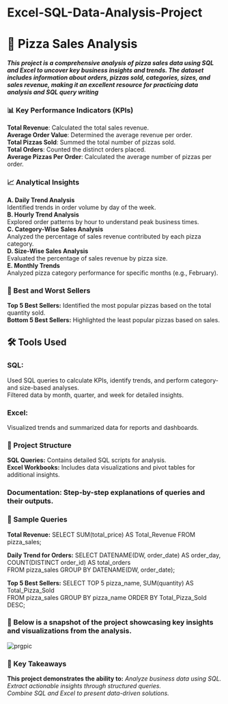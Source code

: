 # Excel-SQL-Data-Analysis-Project


# 🍕 Pizza Sales Analysis 

***This project is a comprehensive analysis of pizza sales data using SQL and Excel to uncover key business insights and trends. 
The dataset includes information about orders, pizzas sold, categories, sizes, and sales revenue, 
making it an excellent resource for practicing data analysis and SQL query writing***

### 📊 Key Performance Indicators (KPIs)                        
**Total Revenue**: Calculated the total sales revenue.                                                                                                                                                       
**Average Order Value**: Determined the average revenue per order.                                                                                                                                                  
**Total Pizzas Sold**: Summed the total number of pizzas sold.                                                                                                                                                      
**Total Orders**: Counted the distinct orders placed.                                                                                                                                                    
**Average Pizzas Per Order**: Calculated the average number of pizzas per order.                                                                                                                      
  
### 📈 Analytical Insights
**A. Daily Trend Analysis**                                                                                                                                                                                        
Identified trends in order volume by day of the week.                                                                                                                                                          
**B. Hourly Trend Analysis**                                                                                                                                                                                
Explored order patterns by hour to understand peak business times.                                                                                                                                      
**C. Category-Wise Sales Analysis**                                                                                                                                                      
Analyzed the percentage of sales revenue contributed by each pizza category.                                                                                                                          
**D. Size-Wise Sales Analysis**                                                                                                                                                    
Evaluated the percentage of sales revenue by pizza size.                                                                                                                                                  
**E. Monthly Trends**                                                                                                                                                                            
Analyzed pizza category performance for specific months (e.g., February).                                                                                                                                    

### 🥇 Best and Worst Sellers                                                                                                
**Top 5 Best Sellers:** Identified the most popular pizzas based on the total quantity sold.                                                                                                                        
**Bottom 5 Best Sellers:** Highlighted the least popular pizzas based on sales.                                                                                                                  


## 🛠️ Tools Used                                                                                                      
### SQL:                                                                                                              
Used SQL queries to calculate KPIs, identify trends, and perform category- and size-based analyses.                                                                            
Filtered data by month, quarter, and week for detailed insights.                                                                                                                    
### Excel:                                                                                                                                                
Visualized trends and summarized data for reports and dashboards.                                                                                                

### 📂 Project Structure
**SQL Queries:** Contains detailed SQL scripts for analysis.                                                                                                        
**Excel Workbooks:** Includes data visualizations and pivot tables for additional insights.                                                                                      

### Documentation: Step-by-step explanations of queries and their outputs.                                                                                          
### 📝 Sample Queries
**Total Revenue:**
SELECT SUM(total_price) AS Total_Revenue FROM pizza_sales;  

**Daily Trend for Orders:**
SELECT DATENAME(DW, order_date) AS order_day, COUNT(DISTINCT order_id) AS total_orders  
FROM pizza_sales GROUP BY DATENAME(DW, order_date);  

**Top 5 Best Sellers:**
SELECT TOP 5 pizza_name, SUM(quantity) AS Total_Pizza_Sold  
FROM pizza_sales GROUP BY pizza_name ORDER BY Total_Pizza_Sold DESC;  

### 📌 Below is a snapshot of the project showcasing key insights and visualizations from the analysis.
![prgpic](https://github.com/user-attachments/assets/a8546700-d18e-40c0-b307-9893eaaff3b0)

### 🌟 Key Takeaways
**This project demonstrates the ability to:**
*Analyze business data using SQL.                                                                                          
Extract actionable insights through structured queries.                                                                                                    
Combine SQL and Excel to present data-driven solutions.*                                                                                                                            


